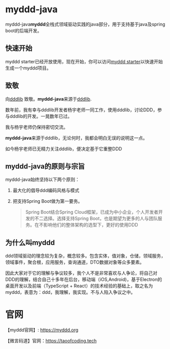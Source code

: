 # myddd-java

myddd-java**myddd**全栈式领域驱动实践的java部分，用于支持基于java及spring boot的后端开发。



## 快速开始

myddd starter已经开放使用，现在开始，你可以访问[myddd starter](https://starter.myddd.org)以快速开始生成一个myddd项目。



## 致敬

向[dddlib](https://github.com/dayatang/dddlib) 致敬。**myddd-java**来源于[dddlib](https://github.com/dayatang/dddlib). 

数年前，我有幸与dddlib开发者杨宇老师一同工作，使用dddlib，讨论DDD，参与dddlib的开发。一晃数年已过。

我与杨宇老师仍保持密切交流。

**myddd-java**来源于dddlib，无论何时，我都会明白无误的说明这一点。

如今杨宇老师已无精力关注dddlib，便决定基于它重整DDD



## myddd-java的原则与宗旨

myddd-java始终坚持以下两个原则：

1. 最大化的倡导ddd编码风格与模式

2. 把支持Spring Boot做为第一要务。

   > Spring Boot结合Spring Cloud框架，已成为中小企业，个人开发者开发的不二选择。选择支持Spring Boot，也是期望为更多的人与团队服务。在不影响他们的整体架构的选型下，更好的使用DDD



## 为什么叫myddd

ddd领域驱动的理念较为复杂，概念较多。包含实体，值对象，仓储，领域服务，领域事件，聚合根，应用服务，查询通道，DTO数据对象等众多要素。

因此大家对于它的理解与争议较多，我个人不是非常喜欢与人争论，将自己对DDD的理解，结合自己十多年在后台，移动端（iOS,Android)，基于Electron的桌面开发以及前端（TypeScript + React）的技术经验的基础上，取之名为myddd，表意为：ddd，我理解，我实现。不与人陷入争议之中。



# 官网

【myddd官网】: https://myddd.org

【微言码道】官网：https://taoofcoding.tech